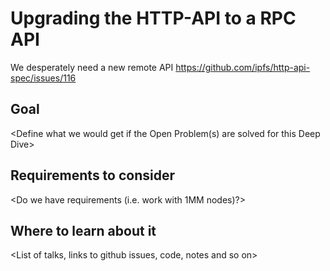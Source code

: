 # Upgrading the HTTP-API to a RPC API

We desperately need a new remote API https://github.com/ipfs/http-api-spec/issues/116

## Goal

<Define what we would get if the Open Problem(s) are solved for this Deep Dive>

## Requirements to consider

<Do we have requirements (i.e. work with 1MM nodes)?>

## Where to learn about it

<List of talks, links to github issues, code, notes and so on>
